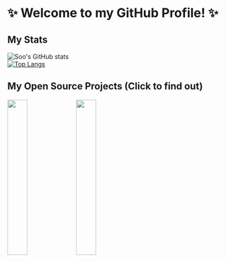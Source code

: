 # ✨  Welcome to my GitHub Profile! ✨  

## My Stats
![Soo's GitHub stats](https://github-readme-stats.vercel.app/api?username=soojlee0106&show_icons=true&theme=transparent)  
[![Top Langs](https://github-readme-stats.vercel.app/api/top-langs/?username=soojlee0106&layout=compact)](https://github.com/anuraghazra/github-readme-stats)

## My Open Source Projects (Click to find out)
[<img src="https://user-images.githubusercontent.com/55172514/220561676-8f2aa69d-c052-4a56-8f70-b7c921a4a8b1.png" width=30% />](https://github.com/ProjectPassionKing) 
[<img src="https://user-images.githubusercontent.com/104475739/220800886-ba8cc7d6-4f0d-4e69-b25b-85f34b875dcc.png" width=30% />](https://github.com/DevthanAI)

